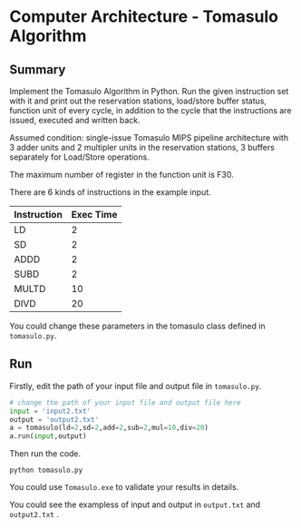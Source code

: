 # Computer Architecture - Tomasulo Algorithm

## Summary

Implement the Tomasulo Algorithm in Python. Run the given instruction set with it and print out the reservation stations, load/store buffer status, function unit of every cycle, in addition to the cycle  that the instructions are issued, executed and written back.

Assumed condition: single-issue Tomasulo MIPS pipeline architecture with 3 adder units and 2 multipler units in the reservation stations, 3 buffers separately for Load/Store operations.

The maximum number of register in the function unit is F30.

There are 6 kinds of instructions in the example input.

| Instruction | Exec Time |
| ----------- | --------- |
| LD          | 2         |
| SD          | 2         |
| ADDD        | 2         |
| SUBD        | 2         |
| MULTD       | 10        |
| DIVD        | 20        |

You could change these parameters in the tomasulo class defined in `tomasulo.py`.



## Run

Firstly, edit the path of your input file and output file in `tomasulo.py`.

```python
# change the path of your input file and output file here
input = 'input2.txt'
output = 'output2.txt'
a = tomasulo(ld=2,sd=2,add=2,sub=2,mul=10,div=20)
a.run(input,output)
```

Then run the code.

```shell
python tomasulo.py
```

You could use `Tomasulo.exe` to validate your results in details.

You could see the exampless of input and output in  `output.txt` and `output2.txt` .
